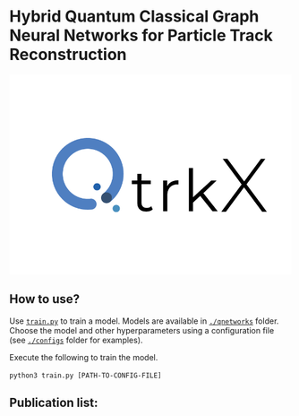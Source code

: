 # Hybrid Quantum Classical Graph Neural Networks for Particle Track Reconstruction

<p align="center">
  <img src="media/q_trkx_logo.png">
</p>

## How to use?

Use [```train.py```](./train.py) to train a model. Models are available in [```./qnetworks```](./qnetworks) folder. Choose the model and other hyperparameters using a configuration file (see [```./configs```](./configs) folder for examples).

Execute the following to train the model. 

``` python3 train.py [PATH-TO-CONFIG-FILE] ```

## Publication list:
